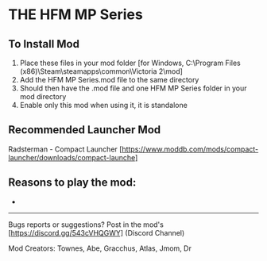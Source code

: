 # THE HFM MP Series


## To Install Mod
1. Place these files in your mod folder [for Windows, C:\Program Files (x86)\Steam\steamapps\common\Victoria 2\mod] 
2. Add the HFM MP Series.mod file to the same directory
3. Should then have the .mod file and one HFM MP Series folder in your mod directory
4. Enable only this mod when using it, it is standalone

## Recommended Launcher Mod
Radsterman - Compact Launcher [https://www.moddb.com/mods/compact-launcher/downloads/compact-launche]

## Reasons to play the mod:
-

---

Bugs reports or suggestions? Post in the mod's [https://discord.gg/543cVHQGWY] (Discord Channel)

Mod Creators: Townes, Abe, Gracchus, Atlas, Jmom, Dr